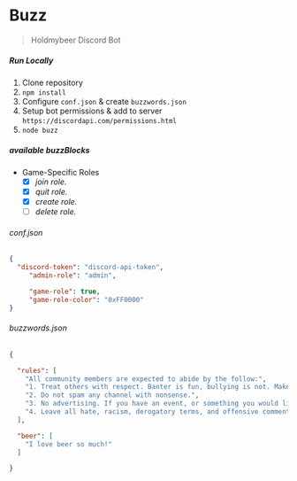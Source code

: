 




# Buzz

> Holdmybeer Discord Bot

##### Run Locally
1. Clone repository
2. `npm install`
3. Configure `conf.json` & create `buzzwords.json`
4. Setup bot permissions & add to server `https://discordapi.com/permissions.html`
5. `node buzz`

##### available buzzBlocks
- Game-Specific Roles
  - [x] *join role.*
  - [x] *quit role.*
  - [x] *create role.*
  - [ ] *delete role.*

###### conf.json
```json
{
  "discord-token": "discord-api-token",
     "admin-role": "admin",

     "game-role": true,
     "game-role-color": "0xFF0000"
}
```
###### buzzwords.json
```json
{

  "rules": [
    "All community members are expected to abide by the follow:",
    "1. Treat others with respect. Banter is fun, bullying is not. Make sure all parties are on the same page when it comes to communicating. This includes both text and voice chats.",
    "2. Do not spam any channel with nonsense.",
    "3. No advertising. If you have an event, or something you would like to promote, please talk to a member of leadership to get permission.",
    "4. Leave all hate, racism, derogatory terms, and offensive comments out of our community."
  ],

  "beer": [
    "I love beer so much!"
  ]

}

```
